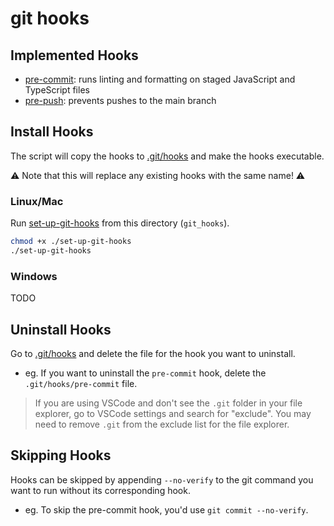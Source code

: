 # git hooks

## Implemented Hooks

- [pre-commit](./hooks/pre-commit): runs linting and formatting on staged JavaScript and TypeScript files
- [pre-push](./hooks/pre-push): prevents pushes to the main branch

## Install Hooks
The script will copy the hooks to [.git/hooks](/.git/hooks/) and make the hooks executable.

⚠️ Note that this will replace any existing hooks with the same name! ⚠️

### Linux/Mac
Run [set-up-git-hooks](./set-up-git-hooks) from this directory (`git_hooks`).

```sh
chmod +x ./set-up-git-hooks
./set-up-git-hooks
```

### Windows
TODO

## Uninstall Hooks

Go to [.git/hooks](/.git/hooks/) and delete the file for the hook you want to uninstall.
- eg. If you want to uninstall the `pre-commit` hook, delete the `.git/hooks/pre-commit` file.

> If you are using VSCode and don't see the `.git` folder in your file explorer, go to VSCode settings and search for "exclude". You may need to remove `.git` from the exclude list for the file explorer.

## Skipping Hooks
Hooks can be skipped by appending `--no-verify` to the git command you want to run without its corresponding hook.
- eg. To skip the pre-commit hook, you'd use `git commit --no-verify`.
